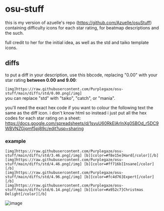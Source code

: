 # osu-stuff
this is my version of azuelle's repo (https://github.com/Azuelle/osuStuff) containing difficulty icons for each star rating, for beatmap descriptions and the such.

full credit to her for the initial idea, as well as the std and taiko template icons.

## diffs
to put a diff in your description, use this bbcode, replacing "0.00" with your star rating **between 0.00 and 9.00**:

`[img]https://raw.githubusercontent.com/Purplegaze/osu-stuff/main/diffs/std/0.00.png[/img]`    
you can replace "std" with "taiko", "catch", or "mania".

you'll need the exact hex code if you want to colour the following text the same as the diff icon.
i don't know html so instead i just put all the hex codes for each star rating on a sheet:    
https://docs.google.com/spreadsheets/d/1syuU60RkElArInXg0SBOd_r5DC9WBVNZGjqmf5pj89c/edit?usp=sharing

### example
```
[img]https://raw.githubusercontent.com/Purplegaze/osu-stuff/main/diffs/std/3.46.png[/img] [b][color=#f8e15e]Hard[/color][/b]
[img]https://raw.githubusercontent.com/Purplegaze/osu-stuff/main/diffs/std/4.46.png[/img] [b][color=#ff716b]Insane[/color][/b]
[img]https://raw.githubusercontent.com/Purplegaze/osu-stuff/main/diffs/std/4.96.png[/img] [b][color=#fc4d76]Expert[/color][/b]
[img]https://raw.githubusercontent.com/Purplegaze/osu-stuff/main/diffs/std/6.14.png[/img] [b][color=#a952c7]Christmas Delight[/color][/b]
```
![image](https://user-images.githubusercontent.com/25409695/141414253-ac8113b1-0459-4f53-bd3d-8f8f70101b16.png)
